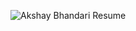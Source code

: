![Akshay Bhandari Resume](https://user-images.githubusercontent.com/12302690/115960945-cf9bb200-a531-11eb-82e5-31e5e20c0532.jpg)
